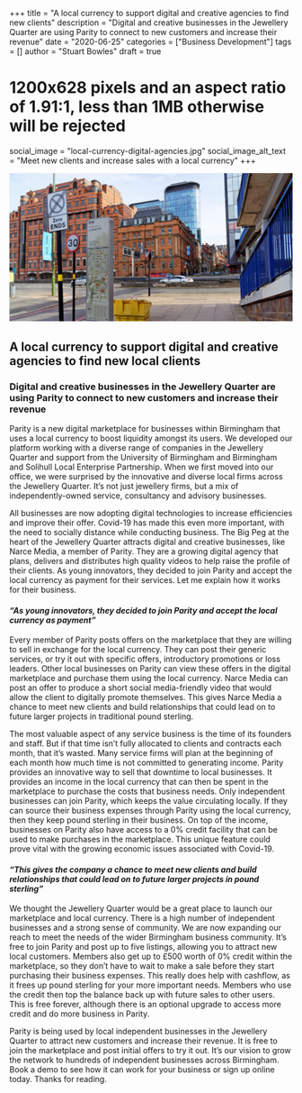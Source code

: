 +++
title = "A local currency to support digital and creative agencies to find new clients"
description = "Digital and creative businesses in the Jewellery Quarter are using Parity to connect to new customers and increase their revenue"
date = "2020-06-25"
categories = ["Business Development"]
tags = []
author = "Stuart Bowles"
draft = true

# 1200x628 pixels and an aspect ratio of 1.91:1, less than 1MB otherwise will be rejected
social_image = "local-currency-digital-agencies.jpg"
social_image_alt_text = "Meet new clients and increase sales with a local currency"
+++

![Meet new clients with a local currency](local-currency-digital-agencies.jpg)

## A local currency to support digital and creative agencies to find new local clients

### Digital and creative businesses in the Jewellery Quarter are using Parity to connect to new customers and increase their revenue

Parity is a new digital marketplace for businesses within Birmingham that uses a local currency to boost liquidity amongst its users. We developed our platform working with a diverse range of companies in the Jewellery Quarter and support from the University of Birmingham and Birmingham and Solihull Local Enterprise Partnership. When we first moved into our office, we were surprised by the innovative and diverse local firms across the Jewellery Quarter. It’s not just jewellery firms, but a mix of independently-owned service, consultancy and advisory businesses. 

All businesses are now adopting digital technologies to increase efficiencies and improve their offer. Covid-19 has made this even more important, with the need to socially distance while conducting business. The Big Peg at the heart of the Jewellery Quarter attracts digital and creative businesses, like Narce Media, a member of Parity. They are a growing digital agency that plans, delivers and distributes high quality videos to help raise the profile of their clients. As young innovators, they decided to join Parity and accept the local currency as payment for their services. Let me explain how it works for their business.

#### _“As young innovators, they decided to join Parity and accept the local currency as payment”_

Every member of Parity posts offers on the marketplace that they are willing to sell in exchange for the local currency. They can post their generic services, or try it out with specific offers, introductory promotions or loss leaders. Other local businesses on Parity can view these offers in the digital marketplace and purchase them using the local currency. Narce Media can post an offer to produce a short social media-friendly video that would allow the client to digitally promote themselves. This gives Narce Media a chance to meet new clients and build relationships that could lead on to future larger projects in traditional pound sterling. 

The most valuable aspect of any service business is the time of its founders and staff. But if that time isn’t fully allocated to clients and contracts each month, that it’s wasted. Many service firms will plan at the beginning of each month how much time is not committed to generating income. Parity provides an innovative way to sell that downtime to local businesses. It provides an income in the local currency that can then be spent in the marketplace to purchase the costs that business needs. Only independent businesses can join Parity, which keeps the value circulating locally. If they can source their business expenses through Parity using the local currency, then they keep pound sterling in their business. On top of the income, businesses on Parity also have access to a 0% credit facility that can be used to make purchases in the marketplace. This unique feature could prove vital with the growing economic issues associated with Covid-19. 

#### _“This gives the company a chance to meet new clients and build relationships that could lead on to future larger projects in pound sterling”_

We thought the Jewellery Quarter would be a great place to launch our marketplace and local currency. There is a high number of independent businesses and a strong sense of community. We are now expanding our reach to meet the needs of the wider Birmingham business community. It’s free to join Parity and post up to five listings, allowing you to attract new local customers. Members also get up to £500 worth of 0% credit within the marketplace, so they don’t have to wait to make a sale before they start purchasing their business expenses. This really does help with cashflow, as it frees up pound sterling for your more important needs. Members who use the credit then top the balance back up with future sales to other users. This is free forever, although there is an optional upgrade to access more credit and do more business in Parity.

Parity is being used by local independent businesses in the Jewellery Quarter to attract new customers and increase their revenue. It is free to join the marketplace and post initial offers to try it out. It’s our vision to grow the network to hundreds of independent businesses across Birmingham. Book a demo to see how it can work for your business or sign up online today. Thanks for reading.
